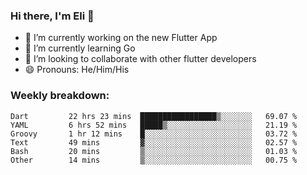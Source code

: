 ### Hi there, I'm Eli 👋
- 🔭 I’m currently working on the new Flutter App
- 🌱 I’m currently learning Go
- 🦄 I’m looking to collaborate with other flutter developers
- 😄 Pronouns: He/Him/His

### Weekly breakdown:
<!--START_SECTION:waka-->

```text
Dart         22 hrs 23 mins  █████████████████▒░░░░░░░   69.07 %
YAML         6 hrs 52 mins   █████▒░░░░░░░░░░░░░░░░░░░   21.19 %
Groovy       1 hr 12 mins    █░░░░░░░░░░░░░░░░░░░░░░░░   03.72 %
Text         49 mins         ▓░░░░░░░░░░░░░░░░░░░░░░░░   02.57 %
Bash         20 mins         ▒░░░░░░░░░░░░░░░░░░░░░░░░   01.03 %
Other        14 mins         ▒░░░░░░░░░░░░░░░░░░░░░░░░   00.75 %
```

<!--END_SECTION:waka-->
